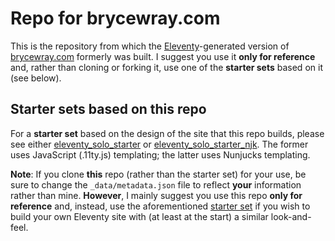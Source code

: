 # Repo for brycewray.com

This is the repository from which the [Eleventy](https://11ty.dev)-generated version of [brycewray.com](https://brycewray.com) formerly was built. I suggest you use it **only for reference** and, rather than cloning or forking it, use one of the **starter sets** based on it (see below).

## Starter sets based on this repo

For a **starter set** based on the design of the site that this repo builds, please see either [eleventy_solo_starter](https://github.com/brycewray/eleventy_solo_starter) or [eleventy_solo_starter_njk](https://github.com/brycewray/eleventy_solo_starter_njk). The former uses JavaScript (.11ty.js) templating; the latter uses Nunjucks templating.

**Note**: If you clone **this** repo (rather than the starter set) for your use, be sure to change the `_data/metadata.json` file to reflect **your** information rather than mine. **However**, I mainly suggest you use this repo **only for reference** and, instead, use the aforementioned [starter set](https://github.com/brycewray/eleventy_solo_starter) if you wish to build your own Eleventy site with (at least at the start) a similar look-and-feel.
